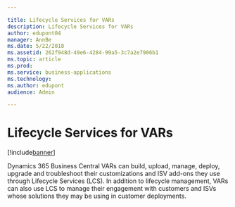 ```yaml
---

title: Lifecycle Services for VARs
description: Lifecycle Services for VARs
author: edupont04
manager: AnnBe
ms.date: 5/22/2018
ms.assetid: 262f948d-49e6-4284-99a5-3c7a2e7906b1
ms.topic: article
ms.prod:
ms.service: business-applications
ms.technology:
ms.author: edupont
audience: Admin

---
```

#  Lifecycle Services for VARs


[!include[banner](../../includes/banner.md)]

Dynamics 365 Business Central VARs can build, upload, manage, deploy, upgrade and troubleshoot their customizations and ISV add-ons they use through Lifecycle Services (LCS). In addition to lifecycle management, VARs can also use LCS to manage their engagement with customers and ISVs whose solutions they may be using in customer deployments.  
